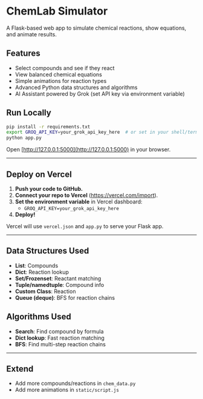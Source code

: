 # ChemLab Simulator

A Flask-based web app to simulate chemical reactions, show equations, and animate results.

## Features

- Select compounds and see if they react
- View balanced chemical equations
- Simple animations for reaction types
- Advanced Python data structures and algorithms
- AI Assistant powered by Grok (set API key via environment variable)

## Run Locally

```bash
pip install -r requirements.txt
export GROQ_API_KEY=your_grok_api_key_here  # or set in your shell/terminal
python app.py
```

Open [http://127.0.0.1:5000](http://127.0.0.1:5000) in your browser.

---

## Deploy on Vercel

1. **Push your code to GitHub.**
2. **Connect your repo to Vercel** (https://vercel.com/import).
3. **Set the environment variable** in Vercel dashboard:
   - `GROQ_API_KEY=your_grok_api_key_here`
4. **Deploy!**

Vercel will use `vercel.json` and `app.py` to serve your Flask app.

---

## Data Structures Used

- **List**: Compounds
- **Dict**: Reaction lookup
- **Set/Frozenset**: Reactant matching
- **Tuple/namedtuple**: Compound info
- **Custom Class**: Reaction
- **Queue (deque)**: BFS for reaction chains

## Algorithms Used

- **Search**: Find compound by formula
- **Dict lookup**: Fast reaction matching
- **BFS**: Find multi-step reaction chains

---

## Extend

- Add more compounds/reactions in `chem_data.py`
- Add more animations in `static/script.js`
